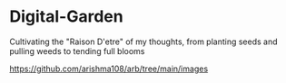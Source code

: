 # Digital-Garden
Cultivating the "Raison D'etre" of my thoughts, from planting seeds and pulling weeds to tending full blooms 

https://github.com/arishma108/arb/tree/main/images
